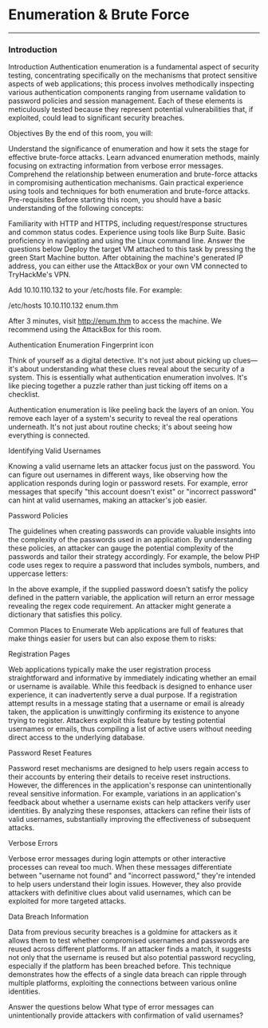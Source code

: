 # Enumeration & Brute Force

---

### Introduction
Introduction
Authentication enumeration is a fundamental aspect of security testing, concentrating specifically on the mechanisms that protect sensitive aspects of web applications; this process involves methodically inspecting various authentication components ranging from username validation to password policies and session management. Each of these elements is meticulously tested because they represent potential vulnerabilities that, if exploited, could lead to significant security breaches.

Objectives
By the end of this room, you will:

Understand the significance of enumeration and how it sets the stage for effective brute-force attacks.
Learn advanced enumeration methods, mainly focusing on extracting information from verbose error messages.
Comprehend the relationship between enumeration and brute-force attacks in compromising authentication mechanisms.
Gain practical experience using tools and techniques for both enumeration and brute-force attacks.
Pre-requisites
Before starting this room, you should have a basic understanding of the following concepts:

Familiarity with HTTP and HTTPS, including request/response structures and common status codes.
Experience using tools like Burp Suite.
Basic proficiency in navigating and using the Linux command line.
Answer the questions below
Deploy the target VM attached to this task by pressing the green Start Machine button. After obtaining the machine's generated IP address, you can either use the AttackBox or your own VM connected to TryHackMe's VPN.

Add 10.10.110.132 to your /etc/hosts file. For example:

/etc/hosts
10.10.110.132    enum.thm

After 3 minutes, visit http://enum.thm to access the machine. We recommend using the AttackBox for this room.


Authentication Enumeration
Fingerprint icon

Think of yourself as a digital detective. It's not just about picking up clues—it's about understanding what these clues reveal about the security of a system. This is essentially what authentication enumeration involves. It's like piecing together a puzzle rather than just ticking off items on a checklist.

Authentication enumeration is like peeling back the layers of an onion. You remove each layer of a system's security to reveal the real operations underneath. It's not just about routine checks; it's about seeing how everything is connected.

Identifying Valid Usernames

Knowing a valid username lets an attacker focus just on the password. You can figure out usernames in different ways, like observing how the application responds during login or password resets. For example, error messages that specify "this account doesn't exist" or "incorrect password" can hint at valid usernames, making an attacker's job easier.

Password Policies

The guidelines when creating passwords can provide valuable insights into the complexity of the passwords used in an application. By understanding these policies, an attacker can gauge the potential complexity of the passwords and tailor their strategy accordingly. For example, the below PHP code uses regex to require a password that includes symbols, numbers, and uppercase letters:

<?php
$password = $_POST['pass']; // Example1
$pattern = '/^(?=.*[A-Z])(?=.*\d)(?=.*[\W_]).+$/';

if (preg_match($pattern, $password)) {
    echo "Password is valid.";
} else {
    echo "Password is invalid. It must contain at least one uppercase letter, one number, and one symbol.";
}
?>
In the above example, if the supplied password doesn't satisfy the policy defined in the pattern variable, the application will return an error message revealing the regex code requirement. An attacker might generate a dictionary that satisfies this policy.

Common Places to Enumerate
Web applications are full of features that make things easier for users but can also expose them to risks:

Registration Pages

Web applications typically make the user registration process straightforward and informative by immediately indicating whether an email or username is available. While this feedback is designed to enhance user experience, it can inadvertently serve a dual purpose. If a registration attempt results in a message stating that a username or email is already taken, the application is unwittingly confirming its existence to anyone trying to register. Attackers exploit this feature by testing potential usernames or emails, thus compiling a list of active users without needing direct access to the underlying database.

Password Reset Features

Password reset mechanisms are designed to help users regain access to their accounts by entering their details to receive reset instructions. However, the differences in the application's response can unintentionally reveal sensitive information. For example, variations in an application's feedback about whether a username exists can help attackers verify user identities. By analyzing these responses, attackers can refine their lists of valid usernames, substantially improving the effectiveness of subsequent attacks.

Verbose Errors

Verbose error messages during login attempts or other interactive processes can reveal too much. When these messages differentiate between "username not found" and "incorrect password," they're intended to help users understand their login issues. However, they also provide attackers with definitive clues about valid usernames, which can be exploited for more targeted attacks.

Data Breach Information

Data from previous security breaches is a goldmine for attackers as it allows them to test whether compromised usernames and passwords are reused across different platforms. If an attacker finds a match, it suggests not only that the username is reused but also potential password recycling, especially if the platform has been breached before. This technique demonstrates how the effects of a single data breach can ripple through multiple platforms, exploiting the connections between various online identities.

Answer the questions below
What type of error messages can unintentionally provide attackers with confirmation of valid usernames?

